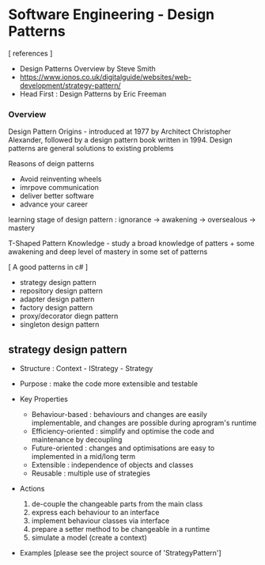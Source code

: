 # Software Engineering - Design Patterns

[ references ] 
- Design Patterns Overview by Steve Smith
- https://www.ionos.co.uk/digitalguide/websites/web-development/strategy-pattern/
- Head First : Design Patterns by Eric Freeman

### Overview
Design Pattern Origins - introduced at 1977 by Architect Christopher Alexander, followed by a design pattern book written in 1994.
Design patterns are general solutions to existing problems

Reasons of deign patterns
- Avoid reinventing wheels
- imrpove communication
- deliver better software
- advance your career

learning stage of design pattern : ignorance -> awakening -> oversealous -> mastery

T-Shaped Pattern Knowledge - study a broad knowledge of patters + some awakening and deep level of mastery in some set of patterns

[ A good patterns in c# ]
- strategy design pattern
- repository design pattern
- adapter design pattern
- factory design pattern
- proxy/decorator diegn pattern
- singleton design pattern


## strategy design pattern
 - Structure : Context - IStrategy - Strategy
 - Purpose : make the code more extensible and testable
 - Key Properties
   - Behaviour-based : behaviours and changes are easily implementable, and changes are possible during aprogram's runtime
   - Efficiency-oriented : simplify and optimise the code and maintenance by decoupling
   - Future-oriented : changes and optimisations are easy to implemented in a mid/long term
   - Extensible : independence of objects and classes
   - Reusable : multiple use of strategies
   
 - Actions
   1) de-couple the changeable parts from the main class
   2) express each behaviour to an interface
   3) implement behaviour classes via interface
   4) prepare a setter method to be changeable in a runtime
   5) simulate a model (create a context)

 - Examples
   [please see the project source of 'StrategyPattern']
